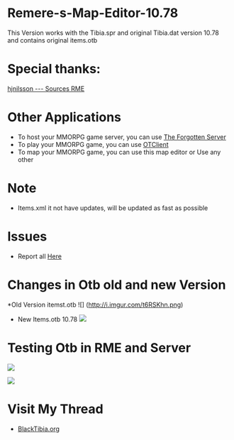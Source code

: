 # Remere-s-Map-Editor-10.78
This Version works with the Tibia.spr and original Tibia.dat version 10.78 and contains original items.otb

# Special thanks:

[hjnilsson --- Sources RME](https://github.com/hjnilsson/rme)

# Other Applications

* To host your MMORPG game server, you can use [The Forgotten Server](https://github.com/otland/forgottenserver)
* To play your MMORPG game, you can use [OTClient](https://github.com/edubart/otclient)
* To map your MMORPG game, you can use this map editor or Use any other

# Note

* Items.xml it not have updates, will be updated as fast as possible

# Issues

* Report all [Here](https://github.com/ricker75/Remere-s-Map-Editor-10.78/issues)

# Changes in Otb old and new Version

*Old Version itemst.otb
![] (http://i.imgur.com/t6RSKhn.png)

* New Items.otb 10.78
![](http://i.imgur.com/Z6PvWIm.png)

# Testing Otb in RME and Server 

![](http://i61.tinypic.com/2emgaxk.jpg)

![](http://i57.tinypic.com/ifu2yg.jpg)

# Visit My Thread

*  [BlackTibia.org](http://www.blacktibia.org/t38982-remere-s-map-editor-10-78#239318)